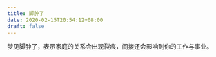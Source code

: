 ```yaml
---
title: 脚肿了
date: 2020-02-15T20:54:12+08:00
draft: false
---
```


梦见脚肿了，表示家庭的关系会出现裂痕，间接还会影响到你的工作与事业。<br>
